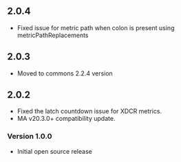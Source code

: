 ## 2.0.4
* Fixed issue for metric path when colon is present using metricPathReplacements

## 2.0.3
* Moved to commons 2.2.4 version

## 2.0.2
* Fixed the latch countdown issue for XDCR metrics.
* MA v20.3.0+ compatibility update.


### Version 1.0.0

* Initial open source release 

